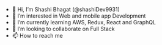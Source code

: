 - 👋 Hi, I’m Shashi Bhagat (@shashiDev9931)
- 👀 I’m interested in Web and mobile app Development
- 🌱 I’m currently learning AWS, Redux, React and GraphQL
- 💞️ I’m looking to collaborate on Full Stack
- 📫 How to reach me 

<!---
shashiDev9931/shashiDev9931 is a ✨ special ✨ repository because its `README.md` (this file) appears on your GitHub profile.
You can click the Preview link to take a look at your changes.
--->

